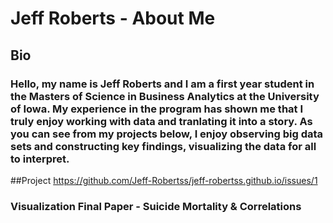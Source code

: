 # Jeff Roberts - About Me

## **Bio**
### Hello, my name is Jeff Roberts and I am a first year student in the Masters of Science in Business Analytics at the University of Iowa. My experience in the program has shown me that I truly enjoy working with data and tranlating it into a story. As you can see from my projects below, I enjoy observing big data sets and constructing key findings, visualizing the data for all to interpret. 



##Project https://github.com/Jeff-Robertss/jeff-robertss.github.io/issues/1 
### **Visualization Final Paper - Suicide Mortality & Correlations**

